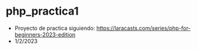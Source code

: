 # php_practica1
- Proyecto de practica siguiendo: https://laracasts.com/series/php-for-beginners-2023-edition
- 1/2/2023
